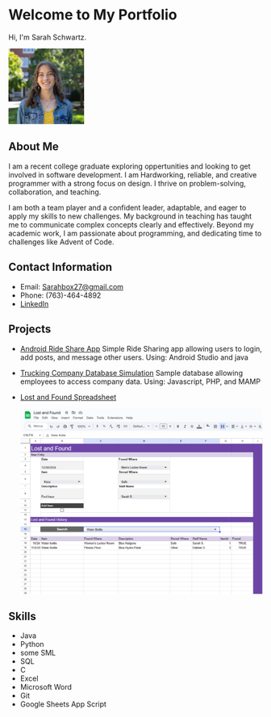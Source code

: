 # Welcome to My Portfolio
Hi, I'm Sarah Schwartz. <!-- Replace [Your Name] with your real name -->

<img src="Square Headshot.jpg" alt="Sarah Schwartz" style="width:150px;">


## About Me
I am a recent college graduate exploring oppertunities and looking to get involved in software development. I am Hardworking, reliable, and creative programmer with a strong focus on design. I thrive on problem-solving, collaboration, and teaching.

I am both a team player and a confident leader, adaptable, and eager to apply my skills to new challenges. My background in teaching has taught me to communicate complex concepts clearly and effectively. Beyond my academic work, I am passionate about programming, and dedicating time to challenges like Advent of Code.
 <!-- Replace with a short description about you -->
## Contact Information
- Email: Sarahbox27@gmail.com
- Phone: (763)-464-4892
- [LinkedIn](https://www.linkedin.com/in/sarah-schwartz-6bb8a527b/)
 
## Projects

- [Android Ride Share App](https://github.com/sampjvv/WheatonRideShare)
   Simple Ride Sharing app allowing users to login, add posts, and message other users.
   Using: Android Studio and java
  

  
- [Trucking Company Database Simulation](https://github.com/schwar78/DB-Project)
   Sample database allowing employees to access company data.
   Using: Javascript, PHP, and MAMP

- [Lost and Found Spreadsheet](https://github.com/schwar78/Lost-and-Found/tree/main)


  <img src="Screenshot 2024-12-28 215004.png" alt="Sarah Schwartz" style="width:650px;">
  
  

## Skills
- Java
- Python
- some SML
- SQL
- C
- Excel
- Microsoft Word
- Git
- Google Sheets App Script


